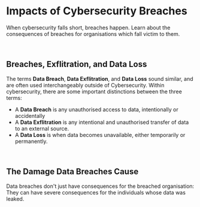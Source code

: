 # Impacts of Cybersecurity Breaches

When cybersecurity falls short, breaches happen. Learn about the consequences of breaches for organisations which fall victim to them. 

<br>

## Breaches, Exflitration, and Data Loss

The terms **Data Breach**, **Data Exflitration**, and **Data Loss** sound similar, and are often used interchangeably outside of Cybersecurity. Within cybersecurity, there are some important distinctions between the three terms:
- A **Data Breach** is any unauthorised access to data, intentionally or accidentally
- A **Data Exflitration** is any intentional and unauthorised transfer of data to an external source.
- A **Data Loss** is when data becomes unavailable, either temporarily or permanently.

<br/>

## The Damage Data Breaches Cause

Data breaches don't just have consequences for the breached organisation: They can have severe consequences for the individuals whose data was leaked. 

